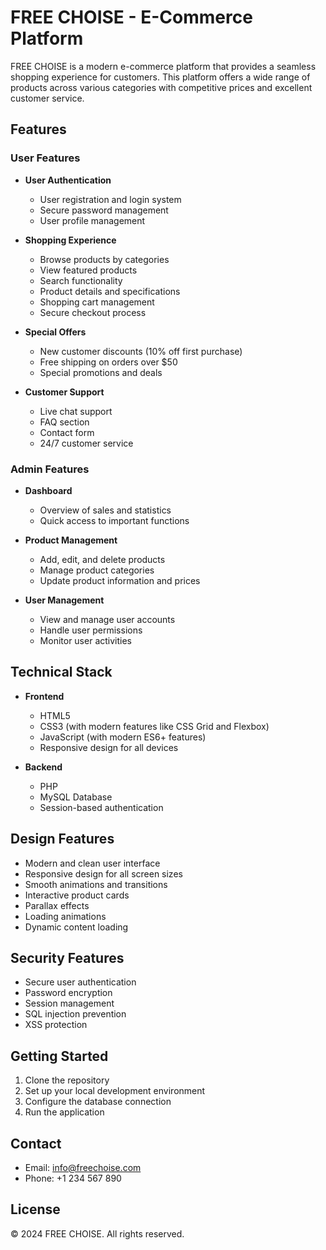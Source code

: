# FREE CHOISE - E-Commerce Platform

FREE CHOISE is a modern e-commerce platform that provides a seamless shopping experience for customers. This platform offers a wide range of products across various categories with competitive prices and excellent customer service.

## Features

### User Features
- **User Authentication**
  - User registration and login system
  - Secure password management
  - User profile management

- **Shopping Experience**
  - Browse products by categories
  - View featured products
  - Search functionality
  - Product details and specifications
  - Shopping cart management
  - Secure checkout process

- **Special Offers**
  - New customer discounts (10% off first purchase)
  - Free shipping on orders over $50
  - Special promotions and deals

- **Customer Support**
  - Live chat support
  - FAQ section
  - Contact form
  - 24/7 customer service

### Admin Features
- **Dashboard**
  - Overview of sales and statistics
  - Quick access to important functions

- **Product Management**
  - Add, edit, and delete products
  - Manage product categories
  - Update product information and prices

- **User Management**
  - View and manage user accounts
  - Handle user permissions
  - Monitor user activities

## Technical Stack
- **Frontend**
  - HTML5
  - CSS3 (with modern features like CSS Grid and Flexbox)
  - JavaScript (with modern ES6+ features)
  - Responsive design for all devices

- **Backend**
  - PHP
  - MySQL Database
  - Session-based authentication

## Design Features
- Modern and clean user interface
- Responsive design for all screen sizes
- Smooth animations and transitions
- Interactive product cards
- Parallax effects
- Loading animations
- Dynamic content loading

## Security Features
- Secure user authentication
- Password encryption
- Session management
- SQL injection prevention
- XSS protection

## Getting Started
1. Clone the repository
2. Set up your local development environment
3. Configure the database connection
4. Run the application

## Contact
- Email: info@freechoise.com
- Phone: +1 234 567 890

## License
© 2024 FREE CHOISE. All rights reserved. 